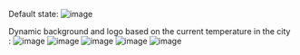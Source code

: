 Default state:
![image](https://github.com/MihaiM24/salesforce-commerce-react/assets/114648141/21f52569-a2a9-4cb3-8104-6e4621944390)

Dynamic background and logo based on the current temperature in the city : 
![image](https://github.com/MihaiM24/salesforce-commerce-react/assets/114648141/d2979cc9-d596-4586-ae7e-baa2e15e78e0)
![image](https://github.com/MihaiM24/salesforce-commerce-react/assets/114648141/a80b9071-ecd8-4653-ad32-4462661783a8)
![image](https://github.com/MihaiM24/salesforce-commerce-react/assets/114648141/3605cf74-9aa4-4fad-8ee9-ca9a040ee5ea)
![image](https://github.com/MihaiM24/salesforce-commerce-react/assets/114648141/434bf621-9e29-42d4-b4ff-4cd3dc35261d)
![image](https://github.com/MihaiM24/salesforce-commerce-react/assets/114648141/4329f3c7-afaa-4473-b49e-672db56c2efb)




